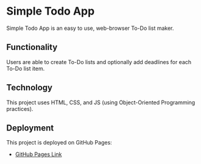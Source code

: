 # Simple Todo App

Simple Todo App is an easy to use, web-browser To-Do list maker.

## Functionality

Users are able to create To-Do lists and optionally add deadlines for each To-Do list item.

## Technology

This project uses HTML, CSS, and JS (using Object-Oriented Programming practices).

## Deployment

This project is deployed on GitHub Pages:

- [GitHub Pages Link](https://scottstraube.github.io/se_project_todo-app/)

